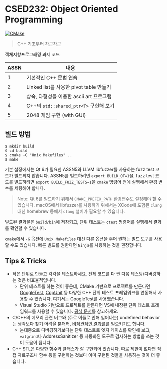 # CSED232: Object Oriented Programming

[![CMake](https://github.com/sohnryang/csed232/actions/workflows/cmake.yml/badge.svg)](https://github.com/sohnryang/csed232/actions/workflows/cmake.yml)

> C++ 기초부터 차근차근

객체지향프로그래밍 과제 코드

| ASSN | 내용                                       |
| ---- | ------------------------------------------ |
| 1    | 기본적인 C++ 문법 연습                     |
| 2    | Linked list를 사용한 pivot table 만들기    |
| 3    | 상속, 다형성을 이용한 ascii art 프로그램   |
| 4    | C++의 `std::shared_ptr<T>` 구현해 보기 |
| 5    | 2048 게임 구현 (with GUI)                  |

## 빌드 방법

```shell
$ mkdir build
$ cd build
$ cmake -G "Unix Makefiles" ..
$ make
```

기본 설정에서는 Qt 6가 필요한 ASSN5와 LLVM libfuzzer를 사용하는 fuzz test 코드가 빌드되지 않습니다. ASSN5를 빌드하려면 `export BUILD_QT=1`을, fuzz test 코드를 빌드하려면 `export BUILD_FUZZ_TESTS=1`을 `cmake` 명령어 전에 실행해서 환경 변수를 세팅해야 합니다.

> Note: Qt 6를 빌드하기 위해서 `CMAKE_PREFIX_PATH` 환경변수도 설정해야 할 수 있습니다. macOS에서 libfuzzer를 사용하기 위해서는 XCode에 포함된 `clang` 대신 homebrew 등에서 `clang` 설치가 필요할 수 있습니다.

빌드된 결과물은 `build/bin`에 저장되고, 단위 테스트는 `ctest` 명령어를 실행해서 결과를 확인할 수 있습니다.

`cmake`에서 `-G` 옵션에 `Unix Makefiles` 대신 다른 옵션을 주어 원하는 빌드 도구를 사용할 수도 있습니다. 빠른 빌드를 원한다면 `Ninja`를 사용하는 것을 권장합니다.

## Tips & Tricks

- 작은 단위로 만들고 각각을 테스트하세요. 전체 코드를 다 짠 다음 테스팅/디버깅하는 것은 비효율적입니다.
  - 단위 테스트를 하는 것이 좋은데, CMake 기반으로 프로젝트를 만든다면 [GoogleTest](http://google.github.io/googletest/), [CppUnit](https://freedesktop.org/wiki/Software/cppunit/) 등 다양한 C++ 단위 테스트 프레임워크를 연동해서 사용할 수 있습니다. 여기서는 GoogleTest를 사용했습니다.
  - Visual Studio 기반으로 프로젝트를 만든다면 VS에 내장된 단위 테스트 프레임워크를 사용할 수 있습니다. [공식 문서](https://learn.microsoft.com/ko-kr/visualstudio/test/writing-unit-tests-for-c-cpp?view=vs-2022)를 참고하세요.
- C/C++의 메모리 관련 버그와 (주로 이들로 인해 일어나는) undefined behavior는 생각보다 찾기 어려울 뿐더러, [비직관적인 결과를](https://predr.ag/blog/falsehoods-programmers-believe-about-undefined-behavior/)를 일으키기도 합니다.
  - 눈대중으로 디버깅하기보다는 단위 테스트로 엣지 케이스를 확인해 보고, `valgrind`나 AddressSanitizer 등 자동화된 도구로 검사하는 방법을 쓰는 것이 도움이 됩니다.
- C++ STL은 다양한 함수와 클래스가 잘 구현되어 있습니다. 따로 제한이 없다면 직접 자료구조나 함수 등을 구현하는 것보다 이미 구현된 것들을 사용하는 것이 더 좋습니다.
